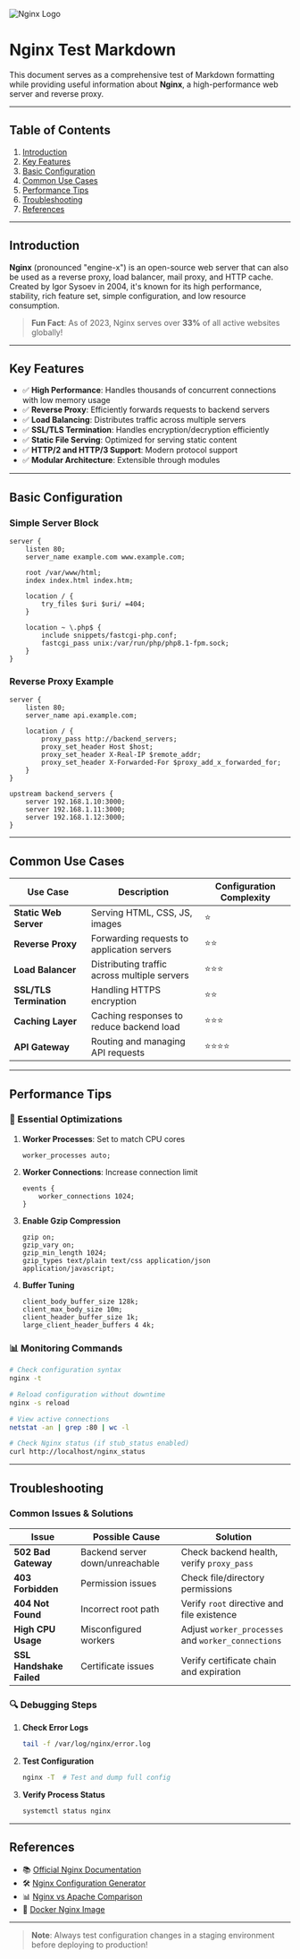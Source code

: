 ![Nginx Logo](https://kinsta.com/wp-content/uploads/2018/03/what-is-nginx-1024x512.png)
# Nginx Test Markdown

This document serves as a comprehensive test of Markdown formatting while providing useful information about **Nginx**, a high-performance web server and reverse proxy.

---

## Table of Contents
1. [Introduction](#introduction)
2. [Key Features](#key-features)
3. [Basic Configuration](#basic-configuration)
4. [Common Use Cases](#common-use-cases)
5. [Performance Tips](#performance-tips)
6. [Troubleshooting](#troubleshooting)
7. [References](#references)

---

## Introduction

**Nginx** (pronounced "engine-x") is an open-source web server that can also be used as a reverse proxy, load balancer, mail proxy, and HTTP cache. Created by Igor Sysoev in 2004, it's known for its high performance, stability, rich feature set, simple configuration, and low resource consumption.

> **Fun Fact**: As of 2023, Nginx serves over **33%** of all active websites globally!

---

## Key Features

- ✅ **High Performance**: Handles thousands of concurrent connections with low memory usage
- ✅ **Reverse Proxy**: Efficiently forwards requests to backend servers
- ✅ **Load Balancing**: Distributes traffic across multiple servers
- ✅ **SSL/TLS Termination**: Handles encryption/decryption efficiently
- ✅ **Static File Serving**: Optimized for serving static content
- ✅ **HTTP/2 and HTTP/3 Support**: Modern protocol support
- ✅ **Modular Architecture**: Extensible through modules

---

## Basic Configuration

### Simple Server Block

```nginx
server {
    listen 80;
    server_name example.com www.example.com;
    
    root /var/www/html;
    index index.html index.htm;
    
    location / {
        try_files $uri $uri/ =404;
    }
    
    location ~ \.php$ {
        include snippets/fastcgi-php.conf;
        fastcgi_pass unix:/var/run/php/php8.1-fpm.sock;
    }
}
```

### Reverse Proxy Example

```nginx
server {
    listen 80;
    server_name api.example.com;
    
    location / {
        proxy_pass http://backend_servers;
        proxy_set_header Host $host;
        proxy_set_header X-Real-IP $remote_addr;
        proxy_set_header X-Forwarded-For $proxy_add_x_forwarded_for;
    }
}

upstream backend_servers {
    server 192.168.1.10:3000;
    server 192.168.1.11:3000;
    server 192.168.1.12:3000;
}
```

---

## Common Use Cases

| Use Case | Description | Configuration Complexity |
|----------|-------------|--------------------------|
| **Static Web Server** | Serving HTML, CSS, JS, images | ⭐ |
| **Reverse Proxy** | Forwarding requests to application servers | ⭐⭐ |
| **Load Balancer** | Distributing traffic across multiple servers | ⭐⭐⭐ |
| **SSL/TLS Termination** | Handling HTTPS encryption | ⭐⭐ |
| **Caching Layer** | Caching responses to reduce backend load | ⭐⭐⭐ |
| **API Gateway** | Routing and managing API requests | ⭐⭐⭐⭐ |

---

## Performance Tips

### 🔧 Essential Optimizations

1. **Worker Processes**: Set to match CPU cores
   ```nginx
   worker_processes auto;
   ```

2. **Worker Connections**: Increase connection limit
   ```nginx
   events {
       worker_connections 1024;
   }
   ```

3. **Enable Gzip Compression**
   ```nginx
   gzip on;
   gzip_vary on;
   gzip_min_length 1024;
   gzip_types text/plain text/css application/json application/javascript;
   ```

4. **Buffer Tuning**
   ```nginx
   client_body_buffer_size 128k;
   client_max_body_size 10m;
   client_header_buffer_size 1k;
   large_client_header_buffers 4 4k;
   ```

### 📊 Monitoring Commands

```bash
# Check configuration syntax
nginx -t

# Reload configuration without downtime
nginx -s reload

# View active connections
netstat -an | grep :80 | wc -l

# Check Nginx status (if stub_status enabled)
curl http://localhost/nginx_status
```

---

## Troubleshooting

### Common Issues & Solutions

| Issue | Possible Cause | Solution |
|-------|----------------|----------|
| **502 Bad Gateway** | Backend server down/unreachable | Check backend health, verify `proxy_pass` |
| **403 Forbidden** | Permission issues | Check file/directory permissions |
| **404 Not Found** | Incorrect root path | Verify `root` directive and file existence |
| **High CPU Usage** | Misconfigured workers | Adjust `worker_processes` and `worker_connections` |
| **SSL Handshake Failed** | Certificate issues | Verify certificate chain and expiration |

### 🔍 Debugging Steps

1. **Check Error Logs**
   ```bash
   tail -f /var/log/nginx/error.log
   ```

2. **Test Configuration**
   ```bash
   nginx -T  # Test and dump full config
   ```

3. **Verify Process Status**
   ```bash
   systemctl status nginx
   ```

---

## References

- 📚 [Official Nginx Documentation](https://nginx.org/en/docs/)
- 🛠️ [Nginx Configuration Generator](https://www.digitalocean.com/community/tools/nginx)
- 📊 [Nginx vs Apache Comparison](https://www.nginx.com/nginx-vs-apache/)
- 🐳 [Docker Nginx Image](https://hub.docker.com/_/nginx)

---

> **Note**: Always test configuration changes in a staging environment before deploying to production!


